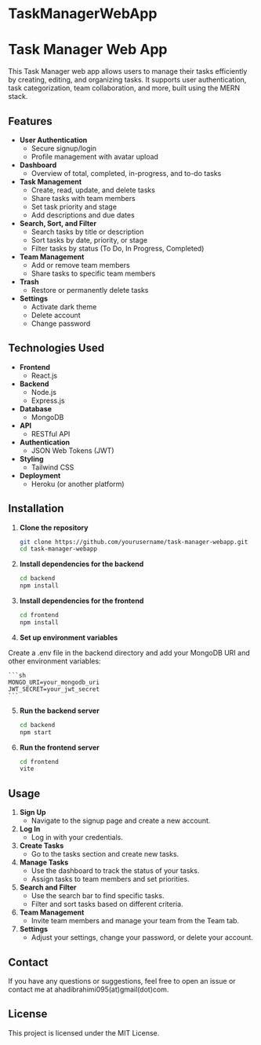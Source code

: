 # TaskManagerWebApp

# Task Manager Web App

This Task Manager web app allows users to manage their tasks efficiently by creating, editing, and organizing tasks. It supports user authentication, task categorization, team collaboration, and more, built using the MERN stack.

## Features

- **User Authentication**
  - Secure signup/login
  - Profile management with avatar upload
- **Dashboard**
  - Overview of total, completed, in-progress, and to-do tasks
- **Task Management**
  - Create, read, update, and delete tasks
  - Share tasks with team members
  - Set task priority and stage
  - Add descriptions and due dates
- **Search, Sort, and Filter**
  - Search tasks by title or description
  - Sort tasks by date, priority, or stage
  - Filter tasks by status (To Do, In Progress, Completed)
- **Team Management**
  - Add or remove team members
  - Share tasks to specific team members
- **Trash**
  - Restore or permanently delete tasks
- **Settings**
  - Activate dark theme
  - Delete account
  - Change password

## Technologies Used

- **Frontend**
  - React.js
- **Backend**
  - Node.js
  - Express.js
- **Database**
  - MongoDB
- **API**
  - RESTful API
- **Authentication**
  - JSON Web Tokens (JWT)
- **Styling**
  - Tailwind CSS
- **Deployment**
  - Heroku (or another platform)

## Installation

1. **Clone the repository**

   ```sh
   git clone https://github.com/yourusername/task-manager-webapp.git
   cd task-manager-webapp
   ```

2. **Install dependencies for the backend**

   ```sh
   cd backend
   npm install
   ```

3. **Install dependencies for the frontend**
   ```sh
   cd frontend
   npm install
   ```
4. **Set up environment variables**

Create a .env file in the backend directory and add your MongoDB URI and other environment variables:

    ```sh
    MONGO_URI=your_mongodb_uri
    JWT_SECRET=your_jwt_secret
    ```

5. **Run the backend server**
   ```sh
   cd backend
   npm start
   ```
6. **Run the frontend server**
   ```sh
   cd frontend
   vite
   ```

## Usage

1.  **Sign Up**
    - Navigate to the signup page and create a new account.
2.  **Log In**
    - Log in with your credentials.
3.  **Create Tasks**
    - Go to the tasks section and create new tasks.
4.  **Manage Tasks**
    - Use the dashboard to track the status of your tasks.
    - Assign tasks to team members and set priorities.
5.  **Search and Filter**
    - Use the search bar to find specific tasks.
    - Filter and sort tasks based on different criteria.
6.  **Team Management**
    - Invite team members and manage your team from the Team tab.
7.  **Settings**
    - Adjust your settings, change your password, or delete your account.

## Contact

If you have any questions or suggestions, feel free to open an issue or contact me at ahadibrahimi095(at)gmail(dot)com.

## License

This project is licensed under the MIT License.
